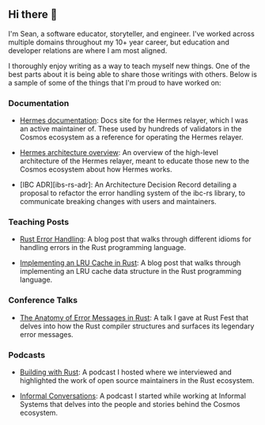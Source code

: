 ## Hi there 👋

I'm Sean, a software educator, storyteller, and engineer. I've worked across multiple domains throughout my 10+ year career, but education and developer relations are where I am most aligned. 

I thoroughly enjoy writing as a way to teach myself new things. One of the best parts about it is being able to share those writings with others. Below is a sample of some of the things that I'm proud to have worked on:

### Documentation

- [Hermes documentation][hermes-docs]: Docs site for the Hermes relayer, which I was an active maintainer of. These used by hundreds of validators in the Cosmos ecosystem as a reference for operating the Hermes relayer.

- [Hermes architecture overview][hermes-arch]: An overview of the high-level architecture of the Hermes relayer, meant to educate those new to the Cosmos ecosystem about how Hermes works.

- [IBC ADR][ibs-rs-adr]: An Architecture Decision Record detailing a proposal to refactor the error handling system of the ibc-rs library, to communicate breaking changes with users and maintainers.

### Teaching Posts

- [Rust Error Handling][rust-error-handling]: A blog post that walks through different idioms for handling errors in the Rust programming language.

- [Implementing an LRU Cache in Rust][rust-lru]: A blog post that walks through implementing an LRU cache data structure in the Rust programming language.

### Conference Talks

- [The Anatomy of Error Messages in Rust][rust-talk]: A talk I gave at Rust Fest that delves into how the Rust compiler structures and surfaces its legendary error messages.

### Podcasts

- [Building with Rust][bwr]: A podcast I hosted where we interviewed and highlighted the work of open source maintainers in the Rust ecosystem.

- [Informal Conversations][informal-conversations]: A podcast I started while working at Informal Systems that delves into the people and stories behind the Cosmos ecosystem.

[hermes-docs]: https://hermes.informal.systems/
[hermes-arch]: https://informal.systems/blog/hermes-v1-architecture
[ibc-rs-adr]: https://github.com/informalsystems/ibc-rs/blob/main/docs%2Farchitecture%2Fadr-11-refactor-errors.md
[rust-error-handling]: https://dev.to/seanchen1991/a-beginner-s-guide-to-handling-errors-in-rust-40k2
[rust-lru]: https://dev.to/seanchen1991/implementing-an-lru-cache-in-rust-33pp
[rust-talk]: https://www.youtube.com/watch?v=oMskswu1SxM
[bwr]: https://podcasts.apple.com/gb/podcast/building-with-rust/id1553513574
[informal-conversations]: https://podcasts.apple.com/us/podcast/informal-conversations/id1612102187

<!--
**seanchen1991/seanchen1991** is a ✨ _special_ ✨ repository because its `README.md` (this file) appears on your GitHub profile.

Here are some ideas to get you started:

- 🔭 I’m currently working on ...
- 🌱 I’m currently learning ...
- 👯 I’m looking to collaborate on ...
- 🤔 I’m looking for help with ...
- 💬 Ask me about ...
- 📫 How to reach me: ...
- 😄 Pronouns: ...
- ⚡ Fun fact: ...
-->
